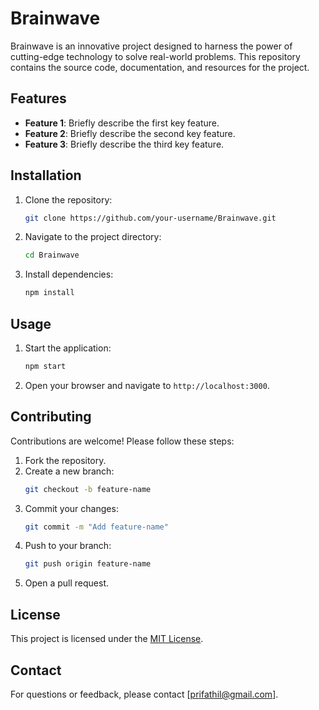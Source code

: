 # Brainwave

Brainwave is an innovative project designed to harness the power of cutting-edge technology to solve real-world problems. This repository contains the source code, documentation, and resources for the project.

## Features

- **Feature 1**: Briefly describe the first key feature.
- **Feature 2**: Briefly describe the second key feature.
- **Feature 3**: Briefly describe the third key feature.

## Installation

1. Clone the repository:
   ```bash
   git clone https://github.com/your-username/Brainwave.git
   ```
2. Navigate to the project directory:
   ```bash
   cd Brainwave
   ```
3. Install dependencies:
   ```bash
   npm install
   ```

## Usage

1. Start the application:
   ```bash
   npm start
   ```
2. Open your browser and navigate to `http://localhost:3000`.

## Contributing

Contributions are welcome! Please follow these steps:

1. Fork the repository.
2. Create a new branch:
   ```bash
   git checkout -b feature-name
   ```
3. Commit your changes:
   ```bash
   git commit -m "Add feature-name"
   ```
4. Push to your branch:
   ```bash
   git push origin feature-name
   ```
5. Open a pull request.

## License

This project is licensed under the [MIT License](LICENSE).

## Contact

For questions or feedback, please contact [prifathil@gmail.com].
